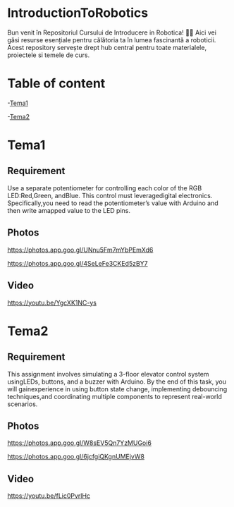 # IntroductionToRobotics
Bun venit în Repositoriul Cursului de Introducere in Robotica! 🤖✨ Aici vei găsi resurse esențiale pentru călătoria ta în lumea fascinantă a roboticii. Acest repository servește drept hub central pentru toate materialele, proiectele si temele de curs.

# Table of content
-[Tema1](#tema1)

-[Tema2](#tema2)

# Tema1

## Requirement

Use a separate potentiometer for controlling each color of the RGB LED:Red,Green, andBlue.  This control must leveragedigital electronics.  Specifically,you  need  to  read  the  potentiometer’s  value  with  Arduino  and  then  write  amapped value to the LED pins.

## Photos

https://photos.app.goo.gl/UNnu5Fm7mYbPEmXd6

https://photos.app.goo.gl/4SeLeFe3CKEd5zBY7

## Video

https://youtu.be/YgcXK1NC-ys

# Tema2

## Requirement

This  assignment  involves  simulating  a  3-floor  elevator  control  system  usingLEDs, buttons, and a buzzer with Arduino. By the end of this task, you will gainexperience in using button state change, implementing debouncing techniques,and coordinating multiple components to represent real-world scenarios.

## Photos

https://photos.app.goo.gl/W8sEV5Qn7YzMUGoi6

https://photos.app.goo.gl/6jcfgiQKgnUMEjvW8

## Video

https://youtu.be/fLic0PvrlHc

